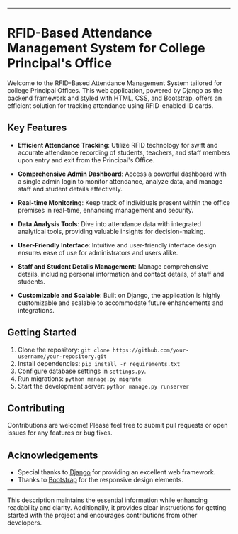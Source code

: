 

---

# RFID-Based Attendance Management System for College Principal's Office

Welcome to the RFID-Based Attendance Management System tailored for college Principal Offices. This web application, powered by Django as the backend framework and styled with HTML, CSS, and Bootstrap, offers an efficient solution for tracking attendance using RFID-enabled ID cards.

## Key Features

- **Efficient Attendance Tracking**: Utilize RFID technology for swift and accurate attendance recording of students, teachers, and staff members upon entry and exit from the Principal's Office.
  
- **Comprehensive Admin Dashboard**: Access a powerful dashboard with a single admin login to monitor attendance, analyze data, and manage staff and student details effectively.

- **Real-time Monitoring**: Keep track of individuals present within the office premises in real-time, enhancing management and security.

- **Data Analysis Tools**: Dive into attendance data with integrated analytical tools, providing valuable insights for decision-making.

- **User-Friendly Interface**: Intuitive and user-friendly interface design ensures ease of use for administrators and users alike.

- **Staff and Student Details Management**: Manage comprehensive details, including personal information and contact details, of staff and students.

- **Customizable and Scalable**: Built on Django, the application is highly customizable and scalable to accommodate future enhancements and integrations.

## Getting Started

1. Clone the repository: `git clone https://github.com/your-username/your-repository.git`
2. Install dependencies: `pip install -r requirements.txt`
3. Configure database settings in `settings.py`.
4. Run migrations: `python manage.py migrate`
5. Start the development server: `python manage.py runserver`

## Contributing

Contributions are welcome! Please feel free to submit pull requests or open issues for any features or bug fixes.


## Acknowledgements

- Special thanks to [Django](https://www.djangoproject.com/) for providing an excellent web framework.
- Thanks to [Bootstrap](https://getbootstrap.com/) for the responsive design elements.

---

This description maintains the essential information while enhancing readability and clarity. Additionally, it provides clear instructions for getting started with the project and encourages contributions from other developers.
